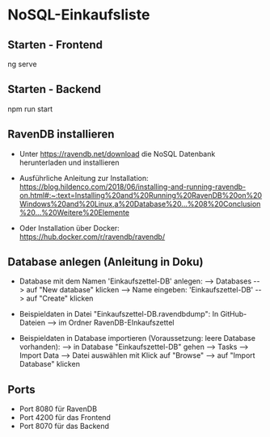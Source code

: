 # NoSQL-Einkaufsliste

## Starten - Frontend
ng serve

## Starten - Backend
npm run start


## RavenDB installieren
- Unter https://ravendb.net/download die NoSQL Datenbank herunterladen und installieren

- Ausführliche Anleitung zur Installation:
  https://blog.hildenco.com/2018/06/installing-and-running-ravendb-on.html#:~:text=Installing%20and%20Running%20RavenDB%20on%20Windows%20and%20Linux,a%20Database%20...%208%20Conclusion%20...%20Weitere%20Elemente

- Oder Installation über Docker:
  https://hub.docker.com/r/ravendb/ravendb/


## Database anlegen (Anleitung in Doku)
- Database mit dem Namen 'Einkaufszettel-DB' anlegen:
  --> Databases --> auf "New database" klicken --> Name eingeben: 'Einkaufszettel-DB' --> auf "Create" klicken

- Beispieldaten in Datei "Einkaufszettel-DB.ravendbdump":
  In GitHub-Dateien --> im Ordner RavenDB-EInkaufszettel

- Beispieldaten in Database importieren (Voraussetzung: leere Database vorhanden):
  --> in Database "Einkaufszettel-DB" gehen --> Tasks --> Import Data --> Datei auswählen mit Klick auf "Browse" --> auf "Import Database" klicken


## Ports
- Port 8080 für RavenDB
- Port 4200 für das Frontend
- Port 8070 für das Backend